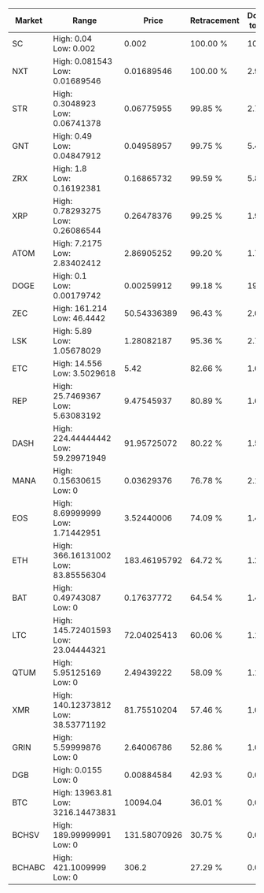 | Market | Range | Price| Retracement | Doubles to 50% |
| --- | --- | --- | --- | --- |
| SC | High: 0.04<br />Low: 0.002 | 0.002 | 100.00 % | 10.50 |
| NXT | High: 0.081543<br />Low: 0.01689546 | 0.01689546 | 100.00 % | 2.91 |
| STR | High: 0.3048923<br />Low: 0.06741378 | 0.06775955 | 99.85 % | 2.75 |
| GNT | High: 0.49<br />Low: 0.04847912 | 0.04958957 | 99.75 % | 5.43 |
| ZRX | High: 1.8<br />Low: 0.16192381 | 0.16865732 | 99.59 % | 5.82 |
| XRP | High: 0.78293275<br />Low: 0.26086544 | 0.26478376 | 99.25 % | 1.97 |
| ATOM | High: 7.2175<br />Low: 2.83402412 | 2.86905252 | 99.20 % | 1.75 |
| DOGE | High: 0.1<br />Low: 0.00179742 | 0.00259912 | 99.18 % | 19.58 |
| ZEC | High: 161.214<br />Low: 46.4442 | 50.54336389 | 96.43 % | 2.05 |
| LSK | High: 5.89<br />Low: 1.05678029 | 1.28082187 | 95.36 % | 2.71 |
| ETC | High: 14.556<br />Low: 3.5029618 | 5.42 | 82.66 % | 1.67 |
| REP | High: 25.7469367<br />Low: 5.63083192 | 9.47545937 | 80.89 % | 1.66 |
| DASH | High: 224.44444442<br />Low: 59.29971949 | 91.95725072 | 80.22 % | 1.54 |
| MANA | High: 0.15630615<br />Low: 0 | 0.03629376 | 76.78 % | 2.15 |
| EOS | High: 8.69999999<br />Low: 1.71442951 | 3.52440006 | 74.09 % | 1.48 |
| ETH | High: 366.16131002<br />Low: 83.85556304 | 183.46195792 | 64.72 % | 1.23 |
| BAT | High: 0.49743087<br />Low: 0 | 0.17637772 | 64.54 % | 1.41 |
| LTC | High: 145.72401593<br />Low: 23.04444321 | 72.04025413 | 60.06 % | 1.17 |
| QTUM | High: 5.95125169<br />Low: 0 | 2.49439222 | 58.09 % | 1.19 |
| XMR | High: 140.12373812<br />Low: 38.53771192 | 81.75510204 | 57.46 % | 1.09 |
| GRIN | High: 5.59999876<br />Low: 0 | 2.64006786 | 52.86 % | 1.06 |
| DGB | High: 0.0155<br />Low: 0 | 0.00884584 | 42.93 % | 0.00 |
| BTC | High: 13963.81<br />Low: 3216.14473831 | 10094.04 | 36.01 % | 0.00 |
| BCHSV | High: 189.99999991<br />Low: 0 | 131.58070926 | 30.75 % | 0.00 |
| BCHABC | High: 421.1009999<br />Low: 0 | 306.2 | 27.29 % | 0.00 |
